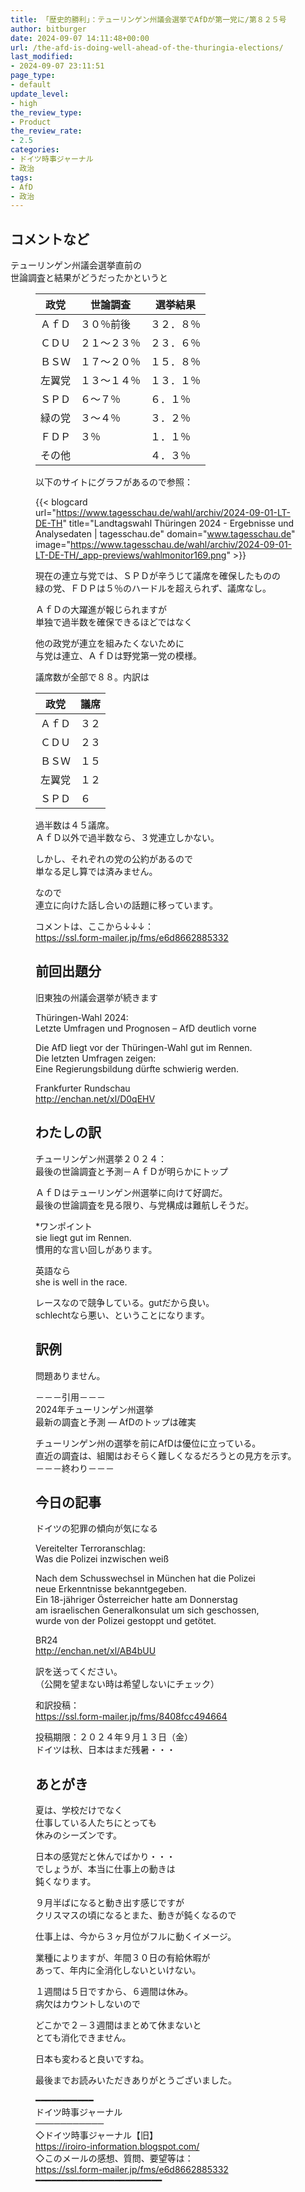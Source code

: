 ```yaml
---
title: 「歴史的勝利」：テューリンゲン州議会選挙でAfDが第一党に/第８２５号
author: bitburger
date: 2024-09-07 14:11:48+00:00
url: /the-afd-is-doing-well-ahead-of-the-thuringia-elections/
last_modified:
- 2024-09-07 23:11:51
page_type:
- default
update_level:
- high
the_review_type:
- Product
the_review_rate:
- 2.5
categories:
- ドイツ時事ジャーナル
- 政治
tags:
- AfD
- 政治
---
```

## コメントなど 

テューリンゲン州議会選挙直前の  
世論調査と結果がどうだったかというと<figure class="wp-block-table">

|政党|世論調査|選挙結果|
|--|--|--|
|ＡｆＤ|３０％前後|３２．８％|
|ＣＤＵ|２１～２３％|２３．６％|
|ＢＳＷ|１７～２０％|１５．８％|
|左翼党|１３～１４％|１３．１％|
|ＳＰＤ|６～７％|６．１％|
|緑の党|３～４％|３．２％|
|ＦＤＰ|３％|１．１％|
|その他||４．３％|

以下のサイトにグラフがあるので参照：

{{< blogcard url="https://www.tagesschau.de/wahl/archiv/2024-09-01-LT-DE-TH" title="Landtagswahl Thüringen 2024 - Ergebnisse und Analysedaten | tagesschau.de" domain="www.tagesschau.de" image="https://www.tagesschau.de/wahl/archiv/2024-09-01-LT-DE-TH/_app-previews/wahlmonitor169.png" >}} 

現在の連立与党では、ＳＰＤが辛うじて議席を確保したものの  
緑の党、ＦＤＰは５％のハードルを超えられず、議席なし。

ＡｆＤの大躍進が報じられますが  
単独で過半数を確保できるほどではなく

他の政党が連立を組みたくないために  
与党は連立、ＡｆＤは野党第一党の模様。

議席数が全部で８８。内訳は

|政党|議席|
|-|-|
|ＡｆＤ|３２|
|ＣＤＵ|２３|
|ＢＳＷ|１５|
|左翼党|１２|
|ＳＰＤ|６|

過半数は４５議席。  
ＡｆＤ以外で過半数なら、３党連立しかない。

しかし、それぞれの党の公約があるので  
単なる足し算では済みません。

なので  
連立に向けた話し合いの話題に移っています。

コメントは、ここから↓↓↓：  
<https://ssl.form-mailer.jp/fms/e6d8662885332>

## 前回出題分 

旧東独の州議会選挙が続きます

Thüringen-Wahl 2024:  
Letzte Umfragen und Prognosen &#8211; AfD deutlich vorne

Die AfD liegt vor der Thüringen-Wahl gut im Rennen.  
Die letzten Umfragen zeigen:  
Eine Regierungsbildung dürfte schwierig werden.

Frankfurter Rundschau  
<http://enchan.net/xl/D0qEHV>

## わたしの訳 

チューリンゲン州選挙２０２４：  
最後の世論調査と予測－ＡｆＤが明らかにトップ

ＡｆＤはテューリンゲン州選挙に向けて好調だ。  
最後の世論調査を見る限り、与党構成は難航しそうだ。

*ワンポイント  
sie liegt gut im Rennen.  
慣用的な言い回しがあります。

英語なら  
she is well in the race.

レースなので競争している。gutだから良い。  
schlechtなら悪い、ということになります。

## 訳例 

問題ありません。

－－－引用－－－  
2024年チューリンゲン州選挙  
最新の調査と予測 ― AfDのトップは確実

チューリンゲン州の選挙を前にAfDは優位に立っている。  
直近の調査は、組閣はおそらく難しくなるだろうとの見方を示す。  
－－－終わり－－－

## 今日の記事 

ドイツの犯罪の傾向が気になる

Vereitelter Terroranschlag:  
Was die Polizei inzwischen weiß

Nach dem Schusswechsel in München hat die Polizei  
neue Erkenntnisse bekanntgegeben.  
Ein 18-jähriger Österreicher hatte am Donnerstag  
am israelischen Generalkonsulat um sich geschossen,  
wurde von der Polizei gestoppt und getötet.

BR24  
<http://enchan.net/xl/AB4bUU>

訳を送ってください。  
（公開を望まない時は希望しないにチェック）

和訳投稿：  
<https://ssl.form-mailer.jp/fms/8408fcc494664>

投稿期限：２０２４年９月１３日（金）  
ドイツは秋、日本はまだ残暑・・・

## あとがき 

夏は、学校だけでなく  
仕事している人たちにとっても  
休みのシーズンです。

日本の感覚だと休んでばかり・・・  
でしょうが、本当に仕事上の動きは  
鈍くなります。

９月半ばになると動き出す感じですが  
クリスマスの頃になるとまた、動きが鈍くなるので

仕事上は、今から３ヶ月位がフルに動くイメージ。

業種によりますが、年間３０日の有給休暇が  
あって、年内に全消化しないといけない。

１週間は５日ですから、６週間は休み。  
病欠はカウントしないので

どこかで２－３週間はまとめて休まないと  
とても消化できません。

日本も変わると良いですね。

最後までお読みいただきありがとうございました。

━━━━━━━━━━━  
ドイツ時事ジャーナル  
───────────  
◇ドイツ時事ジャーナル【旧】  
<https://iroiro-information.blogspot.com/>  
◇このメールの感想、質問、要望等は：  
<https://ssl.form-mailer.jp/fms/e6d8662885332>  
━━━━━━━━━━━━━━━━━━━━━━━━